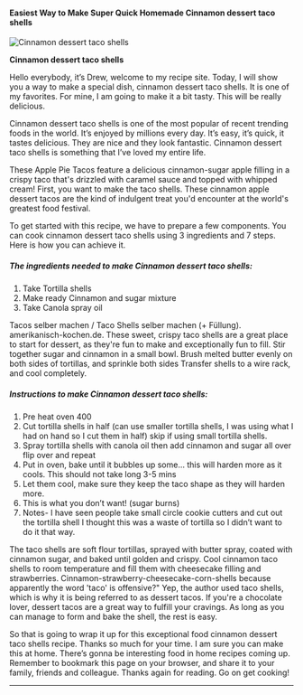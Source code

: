             

#### Easiest Way to Make Super Quick Homemade Cinnamon dessert taco shells

![Cinnamon dessert taco shells](https://img-global.cpcdn.com/recipes/bddfb94fe48de7a0/751x532cq70/cinnamon-dessert-taco-shells-recipe-main-photo.jpg)

**Cinnamon dessert taco shells**

Hello everybody, it’s Drew, welcome to my recipe site. Today, I will show you a way to make a special dish, cinnamon dessert taco shells. It is one of my favorites. For mine, I am going to make it a bit tasty. This will be really delicious.

Cinnamon dessert taco shells is one of the most popular of recent trending foods in the world. It’s enjoyed by millions every day. It’s easy, it’s quick, it tastes delicious. They are nice and they look fantastic. Cinnamon dessert taco shells is something that I’ve loved my entire life.

These Apple Pie Tacos feature a delicious cinnamon-sugar apple filling in a crispy taco that's drizzled with caramel sauce and topped with whipped cream! First, you want to make the taco shells. These cinnamon apple dessert tacos are the kind of indulgent treat you'd encounter at the world's greatest food festival.

To get started with this recipe, we have to prepare a few components. You can cook cinnamon dessert taco shells using 3 ingredients and 7 steps. Here is how you can achieve it.

##### The ingredients needed to make Cinnamon dessert taco shells:

1.  Take Tortilla shells
2.  Make ready Cinnamon and sugar mixture
3.  Take Canola spray oil

Tacos selber machen / Taco Shells selber machen (+ Füllung). amerikanisch-kochen.de. These sweet, crispy taco shells are a great place to start for dessert, as they're fun to make and exceptionally fun to fill. Stir together sugar and cinnamon in a small bowl. Brush melted butter evenly on both sides of tortillas, and sprinkle both sides Transfer shells to a wire rack, and cool completely.

##### Instructions to make Cinnamon dessert taco shells:

1.  Pre heat oven 400
2.  Cut tortilla shells in half (can use smaller tortilla shells, I was using what I had on hand so I cut them in half) skip if using small tortilla shells.
3.  Spray tortilla shells with canola oil then add cinnamon and sugar all over flip over and repeat
4.  Put in oven, bake until it bubbles up some… this will harden more as it cools. This should not take long 3-5 mins
5.  Let them cool, make sure they keep the taco shape as they will harden more.
6.  This is what you don’t want! (sugar burns)
7.  Notes- I have seen people take small circle cookie cutters and cut out the tortilla shell I thought this was a waste of tortilla so I didn’t want to do it that way.

The taco shells are soft flour tortillas, sprayed with butter spray, coated with cinnamon sugar, and baked until golden and crispy. Cool cinnamon taco shells to room temperature and fill them with cheesecake filling and strawberries. Cinnamon-strawberry-cheesecake-corn-shells because apparently the word 'taco' is offensive?" Yep, the author used taco shells, which is why it is being referred to as dessert tacos. If you're a chocolate lover, dessert tacos are a great way to fulfill your cravings. As long as you can manage to form and bake the shell, the rest is easy.

So that is going to wrap it up for this exceptional food cinnamon dessert taco shells recipe. Thanks so much for your time. I am sure you can make this at home. There’s gonna be interesting food in home recipes coming up. Remember to bookmark this page on your browser, and share it to your family, friends and colleague. Thanks again for reading. Go on get cooking!

* * *